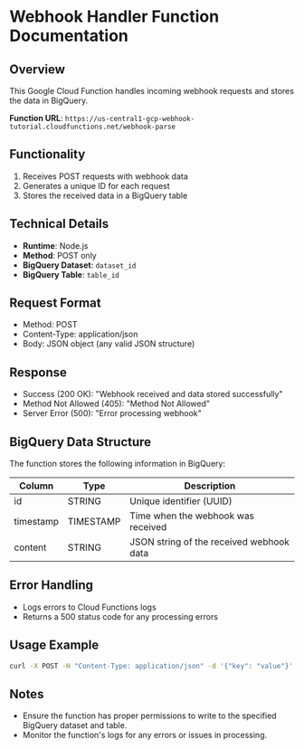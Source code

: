 # Webhook Handler Function Documentation

## Overview

This Google Cloud Function handles incoming webhook requests and stores the data in BigQuery.

**Function URL**: `https://us-central1-gcp-webhook-tutorial.cloudfunctions.net/webhook-parse`

## Functionality

1. Receives POST requests with webhook data
2. Generates a unique ID for each request
3. Stores the received data in a BigQuery table

## Technical Details

- **Runtime**: Node.js
- **Method**: POST only
- **BigQuery Dataset**: `dataset_id`
- **BigQuery Table**: `table_id`

## Request Format

- Method: POST
- Content-Type: application/json
- Body: JSON object (any valid JSON structure)

## Response

- Success (200 OK): "Webhook received and data stored successfully"
- Method Not Allowed (405): "Method Not Allowed"
- Server Error (500): "Error processing webhook"

## BigQuery Data Structure

The function stores the following information in BigQuery:

| Column    | Type      | Description                              |
| --------- | --------- | ---------------------------------------- |
| id        | STRING    | Unique identifier (UUID)                 |
| timestamp | TIMESTAMP | Time when the webhook was received       |
| content   | STRING    | JSON string of the received webhook data |

## Error Handling

- Logs errors to Cloud Functions logs
- Returns a 500 status code for any processing errors

## Usage Example

```bash
curl -X POST -H "Content-Type: application/json" -d '{"key": "value"}' https://us-central1-gcp-webhook-tutorial.cloudfunctions.net/webhook-parse
```

## Notes

- Ensure the function has proper permissions to write to the specified BigQuery dataset and table.
- Monitor the function's logs for any errors or issues in processing.

